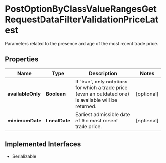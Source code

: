 

# PostOptionByClassValueRangesGetRequestDataFilterValidationPriceLatest

Parameters related to the presence and age of the most recent trade price.

## Properties

Name | Type | Description | Notes
------------ | ------------- | ------------- | -------------
**availableOnly** | **Boolean** | If &#x60;true&#x60;, only notations for which a trade price (even an outdated one) is available will be returned. |  [optional]
**minimumDate** | **LocalDate** | Earliest admissible date of the most recent trade price. |  [optional]


## Implemented Interfaces

* Serializable



